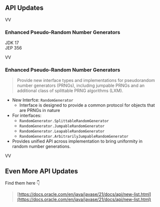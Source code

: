 ## API Updates

VV

### Enhanced Pseudo-Random Number Generators

JDK 17<br/>
JEP 356

VV
### Enhanced Pseudo-Random Number Generators
> Provide new interface types and implementations for pseudorandom number generators (PRNGs), including jumpable PRNGs and an additional class of splittable PRNG algorithms (LXM).

* New Interfce: `RandomGenerator`
    * Interface is designed to provide a common protocol for objects that are PRNGs in nature
* For interfaces:
    * `RandomGenerator.SplittableRandomGenerator`
    * `RandomGenerator.JumpableRandomGenerator`
    * `RandomGenerator.LeapableRandomGenerator`
    * `RandomGenerator.ArbitrarilyJumpableRandomGenerator`
* Provides unified API across implementation to bring uniformity in random number generations.

VV

## Even More API Updates
Find them here 👇

> [https://docs.oracle.com/en/java/javase/21/docs/api/new-list.html](https://docs.oracle.com/en/java/javase/21/docs/api/new-list.html)

